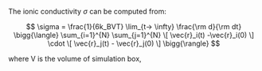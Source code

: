 
The ionic conductivity $\sigma$ can be computed from:

$$
\sigma = \frac{1}{6k_BVT} \lim_{t-> \infty} \frac{\rm d}{\rm dt} \bigg{\langle} \sum_{i=1}^{N}  \sum_{j=1}^{N} \[ \vec{r}_i(t) -\vec{r}_i(0) \] \cdot \[ \vec{r}_j(t) - \vec{r}_j(0) \] \bigg{\rangle}
$$

where V is the volume of simulation box, 

